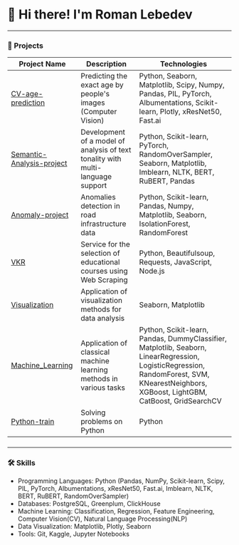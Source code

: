 


# 👋 Hi there! I'm Roman Lebedev  

---



### 📂 Projects   

| Project Name                  | Description                                                                 | Technologies                                                                                     |
|-------------------------------|-----------------------------------------------------------------------------|--------------------------------------------------------------------------------------------------|
| [CV-age-prediction](https://github.com/R1mazy/CV_age_prediction)  | Predicting the exact age by people's images (Computer Vision)   | Python, Seaborn, Matplotlib, Scipy, Numpy, Pandas, PIL, PyTorch, Albumentations, Scikit-learn, Plotly, xResNet50, Fast.ai                                                                                                  |
| [Semantic-Analysis-project](https://github.com/R1mazy/Semantic-Analysis-project)   | Development of a model of analysis of text tonality with multi-language support                                          | Python, Scikit-learn, PyTorch, RandomOverSampler, Seaborn, Matplotlib, Imblearn, NLTK, BERT, RuBERT, Pandas                                   |
| [Anomaly-project](https://github.com/R1mazy/anomaly_project)              | Anomalies detection in road infrastructure data                                                       | Python, Scikit-learn, Pandas, Numpy, Matplotlib, Seaborn, IsolationForest, RandomForest                                    |
| [VKR](https://github.com/R1mazy/vkr-lebedev)                | Service for the selection of educational courses using Web Scraping                                         | Python, Beautifulsoup, Requests, JavaScript, Node.js                 |
| [Visualization](https://github.com/R1mazy/Visualization)| Application of visualization methods for data analysis                |  Seaborn, Matplotlib                        |
| [Machine_Learning](https://github.com/R1mazy/Machine_Learning)     | Application of classical machine learning methods in various tasks           | Python, Scikit-learn, Pandas, DummyClassifier, Matplotlib, Seaborn, LinearRegression, LogisticRegression, RandomForest, SVM, KNearestNeighbors, XGBoost, LightGBM, CatBoost, GridSearchCV                  |
| [Python-train](https://github.com/R1mazy/Python_train)            | Solving problems on Python                         | Python   |



###

---

### 🛠️ Skills  
- Programming Languages: Python (Pandas, NumPy, Scikit-learn, Scipy, PIL, PyTorch, Albumentations, xResNet50, Fast.ai, Imblearn, NLTK, BERT, RuBERT, RandomOverSampler)  
- Databases: PostgreSQL, Greenplum, ClickHouse  
- Machine Learning: Classification, Regression, Feature Engineering, Computer Vision(CV), Natural Language Processing(NLP)  
- Data Visualization: Matplotlib, Plotly, Seaborn   
- Tools: Git, Kaggle, Jupyter Notebooks  

###



<!--
**R1mazy/R1mazy** is a ✨ _special_ ✨ repository because its `README.md` (this file) appears on your GitHub profile.

Here are some ideas to get you started:

- 🔭 I’m currently working on ...
- 🌱 I’m currently learning ...
- 👯 I’m looking to collaborate on ...
- 🤔 I’m looking for help with ...
- 💬 Ask me about ...
- 📫 How to reach me: ...
- 😄 Pronouns: ...
- ⚡ Fun fact: ...
-->
